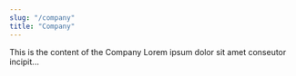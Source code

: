 ```yaml
---
slug: "/company"
title: "Company"
---
```


This is the content of the Company Lorem ipsum dolor sit amet conseutor incipit...